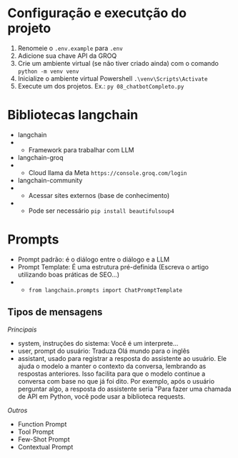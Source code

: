 
# Configuração e executção do projeto
1. Renomeie o `.env.example` para `.env`
2. Adicione sua chave API da GROQ
3. Crie um ambiente virtual (se não tiver criado ainda) com o comando `python -m venv venv`
4. Inicialize o ambiente virtual Powershell `.\venv\Scripts\Activate`
5. Execute um dos projetos. Ex.: `py 08_chatbotCompleto.py`

# Bibliotecas langchain
- langchain
- - Framework para trabalhar com LLM
- langchain-groq
- - Cloud llama da Meta `https://console.groq.com/login`
- langchain-community 
- - Acessar sites externos (base de conhecimento)
- - Pode ser necessário `pip install beautifulsoup4`

# Prompts
- Prompt padrão: é o diálogo entre o diálogo e a LLM
- Prompt Template: É uma estrutura pré-definida (Escreva o artigo utilizando boas práticas de SEO...)
- - `from langchain.prompts import ChatPromptTemplate`

## Tipos de mensagens

*Principais*
- system, instruções do sistema: Você é um interprete...
- user, prompt do usuário: Traduza Olá mundo para o inglês
- assistant, usado para registrar a resposta do assistente ao usuário. Ele ajuda o modelo a manter o contexto da conversa, lembrando as respostas anteriores. Isso facilita para que o modelo continue a conversa com base no que já foi dito. Por exemplo, após o usuário perguntar algo, a resposta do assistente seria "Para fazer uma chamada de API em Python, você pode usar a biblioteca requests.

*Outros*
- Function Prompt
- Tool Prompt
- Few-Shot Prompt
- Contextual Prompt
